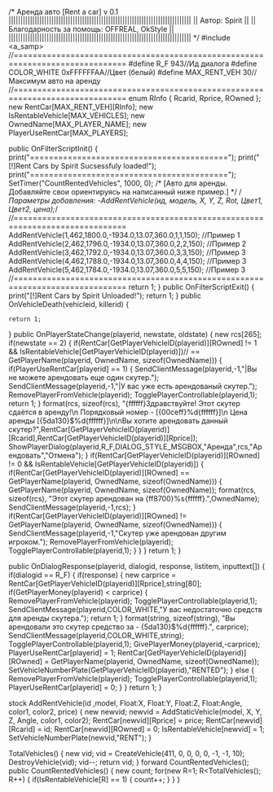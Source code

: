 /*
   Аренда авто [Rent a car] v 0.1
   |||||||||||||||||||||||||||||||||||||||||||||||||||||||||||||||||||||||||||||
   || Автор: Spirit                                                           ||
   || Благодарность за помощь: OFFREAL, OkStyle                               ||
   |||||||||||||||||||||||||||||||||||||||||||||||||||||||||||||||||||||||||||||
*/
#include <a_samp>
//==============================================================================
#define R_F                                                                  943//Ид диалога
#define COLOR_WHITE                                                   0xFFFFFFAA//Цвет (белый)
#define MAX_RENT_VEH                                                          30//Максимум авто на аренду
//==============================================================================
enum RInfo
{
    Rcarid,
    Rprice,
    ROwned
};
new RentCar[MAX_RENT_VEH][RInfo];
new IsRentableVehicle[MAX_VEHICLES];
new OwnedName[MAX_PLAYER_NAME];
new PlayerUseRentCar[MAX_PLAYERS];


public OnFilterScriptInit()
{
    print("==========================================");
	print("[!]Rent Cars by Spirit Sucsessfuly loaded!");
	print("==========================================");
	SetTimer("CountRentedVehicles", 1000, 0);
/*    [Авто для аренды. Добавляйте свои ориентируясь на написанный ниже пример.] */
/*Параметры добавления: -AddRentVehicle(ид, модель, X, Y, Z, Rot, Цвет1, Цвет2, цена);*/
//==============================================================================
	AddRentVehicle(1,462,1800.0,-1934.0,13.07,360.0,1,1,150); //Пример 1
    AddRentVehicle(2,462,1796.0,-1934.0,13.07,360.0,2,2,150); //Пример 2
   	AddRentVehicle(3,462,1792.0,-1934.0,13.07,360.0,3,3,150); //Пример 3
   	AddRentVehicle(4,462,1788.0,-1934.0,13.07,360.0,4,4,150); //Пример 3
   	AddRentVehicle(5,462,1784.0,-1934.0,13.07,360.0,5,5,150); //Пример 3
//==============================================================================
	return 1;
}
public OnFilterScriptExit()
{
    print("[!]Rent Cars by Spirit Unloaded!");
	return 1;
}
public OnVehicleDeath(vehicleid, killerid)
{
    
	return 1;
}
public OnPlayerStateChange(playerid, newstate, oldstate)
{
    new rcs[265];
	if(newstate == 2)
    {
		if(RentCar[GetPlayerVehicleID(playerid)][ROwned] != 1 && IsRentableVehicle[GetPlayerVehicleID(playerid)])// == GetPlayerName(playerid, OwnedName, sizeof(OwnedName)))
		{
			if(PlayerUseRentCar[playerid] == 1)
			{
			    SendClientMessage(playerid,-1,"|Вы не можете арендовать еще один скутер.");
			    SendClientMessage(playerid,-1,"|У вас уже есть арендованый скутер.");
				RemovePlayerFromVehicle(playerid);
				TogglePlayerControllable(playerid,1);
				return 1;
			}
			format(rcs, sizeof(rcs), "{ffffff}Здравствуйте! Этот скутер сдаётся в аренду!\n Порядковый номер - [{00ceff}%d{ffffff}]\n Цена аренды [{5da130}$%d{ffffff}]\n\nВы хотите арендовать данный скутер?",RentCar[GetPlayerVehicleID(playerid)][Rcarid],RentCar[GetPlayerVehicleID(playerid)][Rprice]);
			ShowPlayerDialog(playerid,R_F,DIALOG_STYLE_MSGBOX,"Аренда",rcs,"Арендовать","Отмена");
		}
		if(RentCar[GetPlayerVehicleID(playerid)][ROwned] != 0 && IsRentableVehicle[GetPlayerVehicleID(playerid)])
		{
		    if(RentCar[GetPlayerVehicleID(playerid)][ROwned] == GetPlayerName(playerid, OwnedName, sizeof(OwnedName)))
		    {
                 GetPlayerName(playerid, OwnedName, sizeof(OwnedName));
                 format(rcs, sizeof(rcs), "Этот скутер арендован на {ff8700}%s{ffffff}.",OwnedName);
                 SendClientMessage(playerid,-1,rcs);
			}
			if(RentCar[GetPlayerVehicleID(playerid)][ROwned] != GetPlayerName(playerid, OwnedName, sizeof(OwnedName)))
			{
                 SendClientMessage(playerid,-1,"Скутер уже арендован другим игроком.");
                 RemovePlayerFromVehicle(playerid);
		         TogglePlayerControllable(playerid,1);
			}
	    }
	}
    return 1;
}


public OnDialogResponse(playerid, dialogid, response, listitem, inputtext[])
{
    if(dialogid == R_F)
     {
         if(response)
         {
	         new carprice = RentCar[GetPlayerVehicleID(playerid)][Rprice],string[80];
	         if(GetPlayerMoney(playerid) < carprice)
	         {
                 RemovePlayerFromVehicle(playerid);
                 TogglePlayerControllable(playerid,1);
                 SendClientMessage(playerid,COLOR_WHITE,"У вас недостаточно средств для аренды скутера.");
                 return 1;
	         }
             format(string, sizeof(string), "Вы арендовали это скутер средство за  - {5da130}$%d{ffffff}.", carprice);
             SendClientMessage(playerid,COLOR_WHITE,string);
             TogglePlayerControllable(playerid,1);
             GivePlayerMoney(playerid,-carprice);
             PlayerUseRentCar[playerid] = 1;
		     RentCar[GetPlayerVehicleID(playerid)][ROwned] = GetPlayerName(playerid, OwnedName, sizeof(OwnedName));
		     SetVehicleNumberPlate(GetPlayerVehicleID(playerid),"RENTED");
        }
            else
        {
            RemovePlayerFromVehicle(playerid);
		    TogglePlayerControllable(playerid,1);
		    PlayerUseRentCar[playerid] = 0;
        }
   }
    return 1;
}

stock AddRentVehicle(id ,model, Float:X, Float:Y, Float:Z, Float:Angle, color1, color2, price)
{
    new newvid;
    newvid = AddStaticVehicle(model, X, Y, Z, Angle, color1, color2);
    RentCar[newvid][Rprice] = price;
    RentCar[newvid][Rcarid] = id;
    RentCar[newvid][ROwned] = 0;
    IsRentableVehicle[newvid] = 1;
    SetVehicleNumberPlate(newvid,"RENT");
}


TotalVehicles()
{
	new vid;
	vid = CreateVehicle(411, 0, 0, 0, 0, -1, -1, 10);
	DestroyVehicle(vid);
	vid--;
	return vid;
}
forward CountRentedVehicles();
public CountRentedVehicles()
{
	new count;
	for(new R=1; R<TotalVehicles(); R++)
	{
	    if(IsRentableVehicle[R] == 1)
	    {
	        count++;
		}
	}
}
